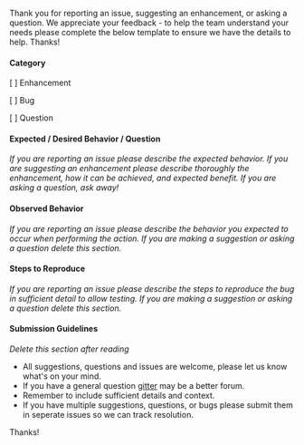 Thank you for reporting an issue, suggesting an enhancement, or asking a question. We appreciate your feedback - to help the team understand your
needs please complete the below template to ensure we have the details to help. Thanks!

#### Category
[ ] Enhancement

[ ] Bug

[ ] Question

#### Expected / Desired Behavior / Question
_If you are reporting an issue please describe the expected behavior. If you are suggesting an enhancement please
describe thoroughly the enhancement, how it can be achieved, and expected benefit. If you are asking a question, ask away!_

#### Observed Behavior
_If you are reporting an issue please describe the behavior you expected to occur when performing the action. If you are making a
suggestion or asking a question delete this section._

#### Steps to Reproduce
_If you are reporting an issue please describe the steps to reproduce the bug in sufficient detail to allow testing. If you are making
a suggestion or asking a question delete this section._

#### Submission Guidelines
_Delete this section after reading_
- All suggestions, questions and issues are welcome, please let us know what's on your mind.
- If you have a general question [gitter](https://gitter.im/OfficeDev/PnP-JS-Core) may be a better forum.
- Remember to include sufficient details and context.
- If you have multiple suggestions, questions, or bugs please submit them in seperate issues so we can track resolution.

Thanks!

